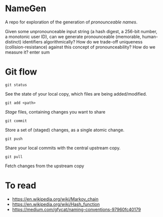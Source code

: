 # NameGen

A repo for exploration of the generation of _pronounceable names_.

Given some unpronounceable input string (a hash digest, a 256-bit number, a monotonic user ID), can we generate pronounceable (memorable, human-distinct) identifiers algorithmically? How do we trade-off uniqueness (collision-resistance) against this concept of pronounceability? How do we measure it?
enter sum
# Git flow

```
git status
```

See the state of your local copy, which files are being added/modified.

```
git add <path>
```

_Stage_ files, containing changes you want to share

```
git commit
```

Store a set of (staged) changes, as a single atomic change.

```
git push
```

Share your local commits with the central upstream copy.

```
git pull
```

Fetch changes from the upstream copy

# To read
- https://en.wikipedia.org/wiki/Markov_chain
- https://en.wikipedia.org/wiki/Hash_function
- https://medium.com/gfycat/naming-conventions-97960fc40179
